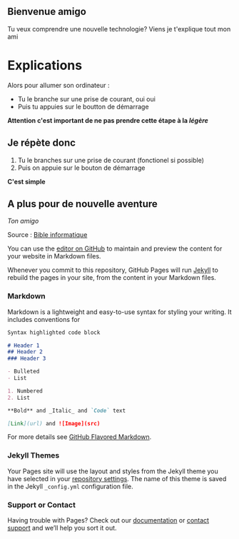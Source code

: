 ## Bienvenue amigo

Tu veux comprendre une nouvelle technologie? 
Viens je t'explique tout mon ami 

# Explications

Alors pour allumer son ordinateur : 
- Tu le branche sur une prise de courant, oui oui
- Puis tu appuies sur le boutton de démarrage 

**Attention c'est important de ne pas prendre cette étape à la _légère_**

## Je répète donc 

1. Tu le branches sur une prise de courant (fonctionel si possible)
2. Puis on appuie sur le bouton de démarrage 

**C'est simple**
## A plus pour de nouvelle aventure
_Ton amigo_

Source : [Bible informatique](https://lisaxwest.github.io/projet-a.o.r.i./)

You can use the [editor on GitHub](https://github.com/Lisaxwest/projet-a.o.r.i./edit/master/index.md) to maintain and preview the content for your website in Markdown files.

Whenever you commit to this repository, GitHub Pages will run [Jekyll](https://jekyllrb.com/) to rebuild the pages in your site, from the content in your Markdown files.

### Markdown

Markdown is a lightweight and easy-to-use syntax for styling your writing. It includes conventions for

```markdown
Syntax highlighted code block

# Header 1
## Header 2
### Header 3

- Bulleted
- List

1. Numbered
2. List

**Bold** and _Italic_ and `Code` text

[Link](url) and ![Image](src)
```

For more details see [GitHub Flavored Markdown](https://guides.github.com/features/mastering-markdown/).

### Jekyll Themes

Your Pages site will use the layout and styles from the Jekyll theme you have selected in your [repository settings](https://github.com/Lisaxwest/projet-a.o.r.i./settings). The name of this theme is saved in the Jekyll `_config.yml` configuration file.

### Support or Contact

Having trouble with Pages? Check out our [documentation](https://help.github.com/categories/github-pages-basics/) or [contact support](https://github.com/contact) and we’ll help you sort it out.
